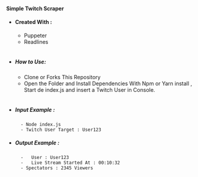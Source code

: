 #### Simple Twitch Scraper
   - #### Created With :
		- Puppeter
		- Readlines
<br></br>

-  ##### How to Use: 
	- Clone or Forks This Repository
	- Open the Folder and Install Dependencies With Npm or Yarn install , Start de index.js and insert a Twitch User in Console.
<br></br>
-  ##### Input Example :
		 - Node index.js
		 - Twitch User Target : User123
		 
- ##### Output Example :
		-	User : User123
		-	Live Stream Started At : 00:10:32
		- Spectators : 2345 Viewers
	
	
